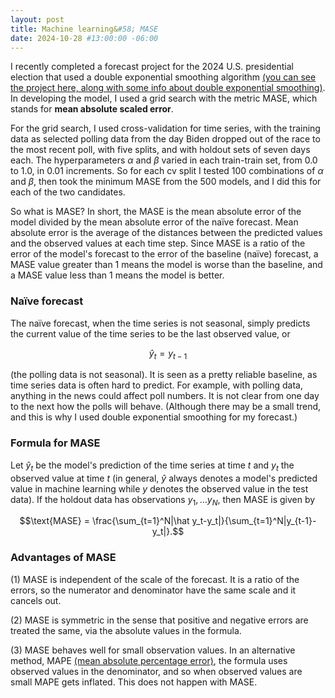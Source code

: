 ```yaml
---
layout: post
title: Machine learning&#58; MASE
date: 2024-10-28 #13:00:00 -06:00
---
```

I recently completed a forecast project for the 2024 U.S. presidential election that used a double exponential smoothing algorithm [(you can see the project here, along with some info about double exponential smoothing)](https://wh33les.github.io/2024ElectionForecast).  In developing the model, I used a grid search with the metric MASE, which stands for **mean absolute scaled error**.

For the grid search, I used cross-validation for time series, with the training data as selected polling data from the day Biden dropped out of the race to the most recent poll, with five splits, and with holdout sets of seven days each.  The hyperparameters $\alpha$ and $\beta$ varied in each train-train set, from 0.0 to 1.0, in 0.01 increments.  So for each cv split I tested 100 combinations of $\alpha$ and $\beta$, then took the minimum MASE from the 500 models, and I did this for each of the two candidates.

So what is MASE?  In short, the MASE is the mean absolute error of the model divided by the mean absolute error of the na&iuml;ve forecast.  Mean absolute error is the average of the distances between the predicted values and the observed values at each time step.  Since MASE is a ratio of the error of the model's forecast to the error of the baseline (na&iuml;ve) forecast, a MASE value greater than $1$ means the model is worse than the baseline, and a MASE value less than $1$ means the model is better.   

### Na&iuml;ve forecast

The na&iuml;ve forecast, when the time series is not seasonal, simply predicts the current value of the time series to be the last observed value, or

$$\hat y_t = y_{t-1}$$

(the polling data is not seasonal).  It is seen as a pretty reliable baseline, as time series data is often hard to predict.  For example, with polling data, anything in the news could affect poll numbers.  It is not clear from one day to the next how the polls will behave.  (Although there may be a small trend, and this is why I used double exponential smoothing for my forecast.)

### Formula for MASE

Let $\hat y_t$ be the model's prediction of the time series at time $t$ and $y_t$ the observed value at time $t$ (in general, $\hat y$ always denotes a model's predicted value in machine learning while $y$ denotes the observed value in the test data).  If the holdout data has observations $y_1,\dots y_N$, then MASE is given by 

$$\text{MASE} = \frac{\sum_{t=1}^N|\hat y_t-y_t|}{\sum_{t=1}^N|y_{t-1}-y_t|}.$$

### Advantages of MASE

(1) MASE is independent of the scale of the forecast.  It is a ratio of the errors, so the numerator and denominator have the same scale and it cancels out.

(2) MASE is symmetric in the sense that positive and negative errors are treated the same, via the absolute values in the formula.

(3) MASE behaves well for small observation values.  In an alternative method, MAPE [(mean absolute percentage error)](https://en.wikipedia.org/wiki/Mean_absolute_percentage_error), the formula uses observed values in the denominator, and so when observed values are small MAPE gets inflated.  This does not happen with MASE.



